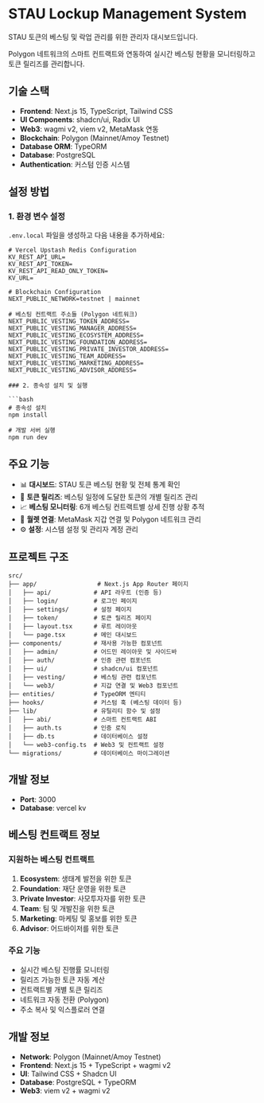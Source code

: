 # STAU Lockup Management System

STAU 토큰의 베스팅 및 락업 관리를 위한 관리자 대시보드입니다.

Polygon 네트워크의 스마트 컨트랙트와 연동하여 실시간 베스팅 현황을 모니터링하고 토큰 릴리즈를 관리합니다.

## 기술 스택

- **Frontend**: Next.js 15, TypeScript, Tailwind CSS
- **UI Components**: shadcn/ui, Radix UI
- **Web3**: wagmi v2, viem v2, MetaMask 연동
- **Blockchain**: Polygon (Mainnet/Amoy Testnet)
- **Database ORM**: TypeORM
- **Database**: PostgreSQL
- **Authentication**: 커스텀 인증 시스템

## 설정 방법

### 1. 환경 변수 설정

`.env.local` 파일을 생성하고 다음 내용을 추가하세요:

````env
# Vercel Upstash Redis Configuration
KV_REST_API_URL=
KV_REST_API_TOKEN=
KV_REST_API_READ_ONLY_TOKEN=
KV_URL=

# Blockchain Configuration
NEXT_PUBLIC_NETWORK=testnet | mainnet

# 베스팅 컨트랙트 주소들 (Polygon 네트워크)
NEXT_PUBLIC_VESTING_TOKEN_ADDRESS=
NEXT_PUBLIC_VESTING_MANAGER_ADDRESS=
NEXT_PUBLIC_VESTING_ECOSYSTEM_ADDRESS=
NEXT_PUBLIC_VESTING_FOUNDATION_ADDRESS=
NEXT_PUBLIC_VESTING_PRIVATE_INVESTOR_ADDRESS=
NEXT_PUBLIC_VESTING_TEAM_ADDRESS=
NEXT_PUBLIC_VESTING_MARKETING_ADDRESS=
NEXT_PUBLIC_VESTING_ADVISOR_ADDRESS=

### 2. 종속성 설치 및 실행

```bash
# 종속성 설치
npm install

# 개발 서버 실행
npm run dev
````

## 주요 기능

- 📊 **대시보드**: STAU 토큰 베스팅 현황 및 전체 통계 확인
- 🔐 **토큰 릴리즈**: 베스팅 일정에 도달한 토큰의 개별 릴리즈 관리
- 📈 **베스팅 모니터링**: 6개 베스팅 컨트랙트별 상세 진행 상황 추적
- 💼 **월렛 연결**: MetaMask 지갑 연결 및 Polygon 네트워크 관리
- ⚙️ **설정**: 시스템 설정 및 관리자 계정 관리

## 프로젝트 구조

```
src/
├── app/                 # Next.js App Router 페이지
│   ├── api/            # API 라우트 (인증 등)
│   ├── login/          # 로그인 페이지
│   ├── settings/       # 설정 페이지
│   ├── token/          # 토큰 릴리즈 페이지
│   ├── layout.tsx      # 루트 레이아웃
│   └── page.tsx        # 메인 대시보드
├── components/         # 재사용 가능한 컴포넌트
│   ├── admin/          # 어드민 레이아웃 및 사이드바
│   ├── auth/           # 인증 관련 컴포넌트
│   ├── ui/             # shadcn/ui 컴포넌트
│   ├── vesting/        # 베스팅 관련 컴포넌트
│   └── web3/           # 지갑 연결 및 Web3 컴포넌트
├── entities/           # TypeORM 엔티티
├── hooks/              # 커스텀 훅 (베스팅 데이터 등)
├── lib/                # 유틸리티 함수 및 설정
│   ├── abi/            # 스마트 컨트랙트 ABI
│   ├── auth.ts         # 인증 로직
│   ├── db.ts           # 데이터베이스 설정
│   └── web3-config.ts  # Web3 및 컨트랙트 설정
└── migrations/         # 데이터베이스 마이그레이션
```

## 개발 정보

- **Port**: 3000
- **Database**: vercel kv

## 베스팅 컨트랙트 정보

### 지원하는 베스팅 컨트랙트

1. **Ecosystem**: 생태계 발전을 위한 토큰
2. **Foundation**: 재단 운영을 위한 토큰
3. **Private Investor**: 사모투자자를 위한 토큰
4. **Team**: 팀 및 개발진을 위한 토큰
5. **Marketing**: 마케팅 및 홍보를 위한 토큰
6. **Advisor**: 어드바이저를 위한 토큰

### 주요 기능

- 실시간 베스팅 진행률 모니터링
- 릴리즈 가능한 토큰 자동 계산
- 컨트랙트별 개별 토큰 릴리즈
- 네트워크 자동 전환 (Polygon)
- 주소 복사 및 익스플로러 연결

## 개발 정보

- **Network**: Polygon (Mainnet/Amoy Testnet)
- **Frontend**: Next.js 15 + TypeScript + wagmi v2
- **UI**: Tailwind CSS + Shadcn UI
- **Database**: PostgreSQL + TypeORM
- **Web3**: viem v2 + wagmi v2
